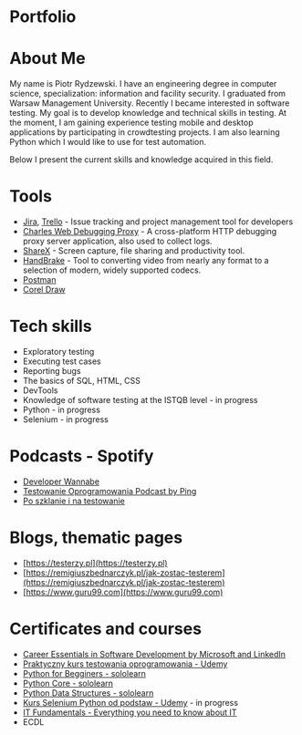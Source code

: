 # Portfolio
# About Me
My name is Piotr Rydzewski. I have an engineering degree in computer science, specialization: information and facility security. I graduated from Warsaw Management University. Recently I became interested in software testing. My goal is to develop knowledge and technical skills in testing. At the moment, I am gaining experience testing mobile and desktop applications by participating in crowdtesting projects. I am also learning Python which I would like to use for test automation.

Below I present the current skills and knowledge acquired in this field.
# Tools
 - [Jira](https://www.atlassian.com/software/jira/work-management), [Trello](https://trello.com/) - Issue tracking and project management tool for developers
 - [Charles Web Debugging Proxy](https://www.charlesproxy.com/) - A cross-platform HTTP debugging proxy server application, also used to collect logs.
 - [ShareX](https://getsharex.com/) - Screen capture, file sharing and productivity tool.
 - [HandBrake](https://handbrake.fr/) - Tool to converting video from nearly any format to a selection of modern, widely supported codecs. 
 - [Postman](https://www.postman.com/) 
 - [Corel Draw](https://www.coreldraw.com/pl/)
# Tech skills
- Exploratory testing
- Executing test cases
- Reporting bugs
- The basics of SQL, HTML, CSS
- DevTools
- Knowledge of software testing at the ISTQB level - in progress
- Python - in progress
- Selenium - in progress
# Podcasts - Spotify
- [Developer Wannabe](https://open.spotify.com/show/7jl6JNP3rDflXoLhLaBTie)
- [Testowanie Oprogramowania Podcast by Ping](https://open.spotify.com/show/7jqDWVuJ7YSX4ep1a5tMMd)
- [Po szklanie i na testowanie](https://open.spotify.com/show/3kWG4pdHR9NIIGAMYTlpK3)
# Blogs, thematic pages
- [https://testerzy.pl](https://testerzy.pl)
- [https://remigiuszbednarczyk.pl/jak-zostac-testerem](https://remigiuszbednarczyk.pl/jak-zostac-testerem)
- [https://www.guru99.com](https://www.guru99.com)
# Certificates and courses
- [Career Essentials in Software Development by Microsoft and LinkedIn](https://www.linkedin.com/learning/certificates/096c46d31687402a4696eea48bac981276d5d06125ff4f45b45ffdc21fb7d413)
- [Praktyczny kurs testowania oprogramowania - Udemy](https://www.udemy.com/certificate/UC-63532040-1bd0-42c5-87be-a48866b84e2c/)
- [Python for Begginers - sololearn](https://www.sololearn.com/certificates/CT-BXCZCPQG)
- [Python Core - sololearn](https://www.sololearn.com/certificates/CT-ZYYYB11B)
- [Python Data Structures - sololearn](https://www.sololearn.com/certificates/CT-7QTPGMW5)
- [Kurs Selenium Python od podstaw - Udemy](https://www.udemy.com/course/kurs-selenium-python/learn/lecture/14505258#overview) - in progress
- [IT Fundamentals - Everything you need to know about IT](https://utclisolutions.com/courses/enrolled/1677653)
- ECDL
